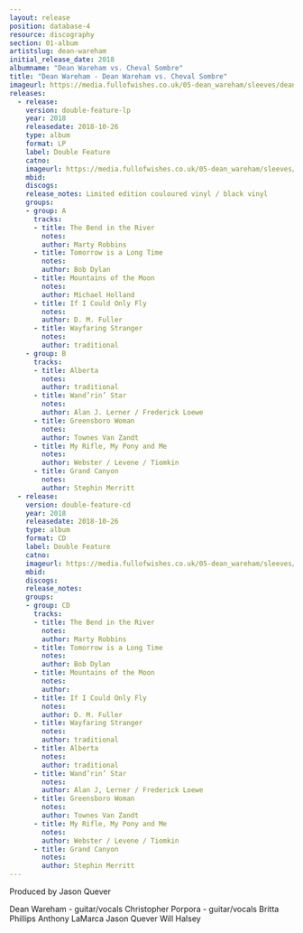 ```yaml
---
layout: release
position: database-4
resource: discography
section: 01-album
artistslug: dean-wareham
initial_release_date: 2018
albumname: "Dean Wareham vs. Cheval Sombre"
title: "Dean Wareham - Dean Wareham vs. Cheval Sombre"
imageurl: https://media.fullofwishes.co.uk/05-dean_wareham/sleeves/dean-wareham-vs-cheval-sombre-640.jpg
releases:
  - release:
    version: double-feature-lp
    year: 2018
    releasedate: 2018-10-26
    type: album
    format: LP
    label: Double Feature
    catno:
    imageurl: https://media.fullofwishes.co.uk/05-dean_wareham/sleeves/dean-wareham-vs-cheval-sombre-640.jpg
    mbid:
    discogs:
    release_notes: Limited edition couloured vinyl / black vinyl
    groups:
    - group: A
      tracks:
      - title: The Bend in the River
        notes:
        author: Marty Robbins
      - title: Tomorrow is a Long Time
        notes:
        author: Bob Dylan
      - title: Mountains of the Moon
        notes:
        author: Michael Holland
      - title: If I Could Only Fly
        notes:
        author: D. M. Fuller
      - title: Wayfaring Stranger
        notes:
        author: traditional
    - group: B
      tracks:
      - title: Alberta
        notes:
        author: traditional
      - title: Wand’rin’ Star
        notes:
        author: Alan J. Lerner / Frederick Loewe
      - title: Greensboro Woman
        notes:
        author: Townes Van Zandt
      - title: My Rifle, My Pony and Me
        notes:
        author: Webster / Levene / Tiomkin
      - title: Grand Canyon
        notes:
        author: Stephin Merritt
  - release:
    version: double-feature-cd
    year: 2018
    releasedate: 2018-10-26
    type: album
    format: CD
    label: Double Feature
    catno:
    imageurl: https://media.fullofwishes.co.uk/05-dean_wareham/sleeves/dean-wareham-vs-cheval-sombre-640.jpg
    mbid:
    discogs:
    release_notes:
    groups:
    - group: CD
      tracks:
      - title: The Bend in the River
        notes:
        author: Marty Robbins
      - title: Tomorrow is a Long Time
        notes:
        author: Bob Dylan
      - title: Mountains of the Moon
        notes:
        author:
      - title: If I Could Only Fly
        notes:
        author: D. M. Fuller
      - title: Wayfaring Stranger
        notes:
        author: traditional
      - title: Alberta
        notes:
        author: traditional
      - title: Wand’rin’ Star
        notes:
        author: Alan J, Lerner / Frederick Loewe
      - title: Greensboro Woman
        notes:
        author: Townes Van Zandt
      - title: My Rifle, My Pony and Me
        notes:
        author: Webster / Levene / Tiomkin
      - title: Grand Canyon
        notes:
        author: Stephin Merritt
---
```

Produced by Jason Quever

Dean Wareham - guitar/vocals
Christopher Porpora - guitar/vocals
Britta Phillips
Anthony LaMarca
Jason Quever
Will Halsey

